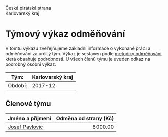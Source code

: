 Česká pirátská strana  
Karlovarský kraj

Týmový výkaz odměňování
===========================

V tomtu výkazu zveřejňujeme základní informace o vykonané práci a odměňování
za určitý tým. Výkaz je sestaven podle [metodiky odměňování][metodika],
která obsahuje podrobnosti. U všech členů týmu je uveden odkaz na podrobný osobní výkaz.

Tým:                     | Karlovarský kraj
-----------------------  | --------------------
Období:                  | 2017-12

Členové týmu
--------------

| Jméno a příjmení                  |   Odměna od strany (Kč) |
|:----------------------------------|------------------------:|
| [Josef Pavlovic](josef-pavlovic/) |                 8000.00 |


[metodika]: https://redmine.pirati.cz/projects/po/wiki/Odmenovani
